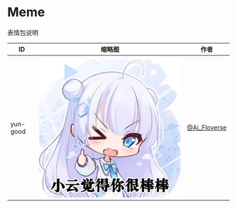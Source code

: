# Meme

表情包说明

| ID       | 缩略图                                      | 作者                                            |
| -------- | ------------------------------------------- | ----------------------------------------------- |
| yun-good | ![小云觉得你很棒棒](yun-good-with-text.jpg) | [@Ai_Floverse](https://twitter.com/Ai_Floverse) |
